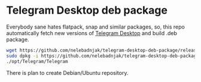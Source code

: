 # Telegram Desktop deb package


Everybody sane hates flatpack, snap and similar packages, so, this repo automatically fetch new versions of [Telegram Desktop](https://github.com/telegramdesktop/tdesktop) and build .deb package.

```bash
wget https://github.com/nelebadnjak/telegram-desktop-deb-package/releases/download/4.8.3/telegram_desktop_4.8.3_amd64.deb
sudo dpkg -i https://github.com/nelebadnjak/telegram-desktop-deb-package/releases/download/4.8.3/telegram_desktop_4.8.3_amd64.deb
./opt/Telegram/Telegram

```


There is plan to create Debian/Ubuntu repository.

